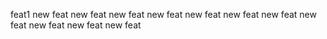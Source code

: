 
feat1
new feat
new feat
new feat
new feat
new feat
new feat
new feat
new feat
new feat
new feat
new feat
